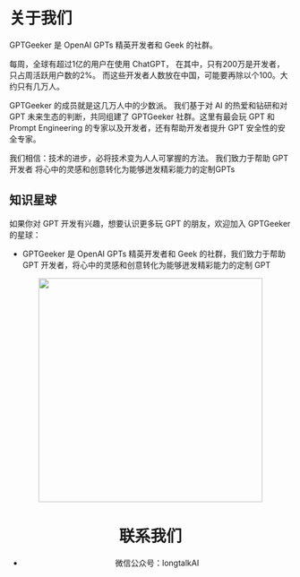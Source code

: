 # 关于我们

GPTGeeker 是 OpenAI GPTs 精英开发者和 Geek 的社群。

每周，全球有超过1亿的用户在使用 ChatGPT，
在其中，只有200万是开发者，只占周活跃用户数的2%。
而这些开发者人数放在中国，可能要再除以个100。大约只有几万人。

GPTGeeker 的成员就是这几万人中的少数派。
我们基于对 AI 的热爱和钻研和对 GPT 未来生态的判断，共同组建了 GPTGeeker 社群。这里有最会玩 GPT 和 Prompt Engineering 的专家以及开发者，还有帮助开发者提升 GPT 安全性的安全专家。

我们相信：技术的进步，必将技术变为人人可掌握的方法。
我们致力于帮助 GPT开发者 将心中的灵感和创意转化为能够迸发精彩能力的定制GPTs

## 知识星球
如果你对 GPT 开发有兴趣，想要认识更多玩 GPT 的朋友，欢迎加入 GPTGeeker 的星球：
- GPTGeeker 是 OpenAI GPTs 精英开发者和 Geek 的社群，我们致力于帮助 GPT 开发者，将心中的灵感和创意转化为能够迸发精彩能力的定制 GPT
<div style="text-align:center;">
<img src="https://github.com/GPTGeeker/securityGPT/raw/main/imgs/gptgeeker.jpg)https://github.com/GPTGeeker/securityGPT/raw/main/imgs/gptgeeker.jpg" width="400">

# 联系我们
- 微信公众号：longtalkAI

